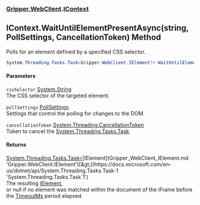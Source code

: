 ### [Gripper.WebClient](Gripper_WebClient.md 'Gripper.WebClient').[IContext](Gripper_WebClient_IContext.md 'Gripper.WebClient.IContext')
## IContext.WaitUntilElementPresentAsync(string, PollSettings, CancellationToken) Method
Polls for an element defined by a specified CSS selector.  
```csharp
System.Threading.Tasks.Task<Gripper.WebClient.IElement?> WaitUntilElementPresentAsync(string cssSelector, Gripper.WebClient.PollSettings pollSettings, System.Threading.CancellationToken cancellationToken);
```
#### Parameters
<a name='Gripper_WebClient_IContext_WaitUntilElementPresentAsync(string_Gripper_WebClient_PollSettings_System_Threading_CancellationToken)_cssSelector'></a>
`cssSelector` [System.String](https://docs.microsoft.com/en-us/dotnet/api/System.String 'System.String')  
The CSS selector of the targeted element.
  
<a name='Gripper_WebClient_IContext_WaitUntilElementPresentAsync(string_Gripper_WebClient_PollSettings_System_Threading_CancellationToken)_pollSettings'></a>
`pollSettings` [PollSettings](Gripper_WebClient_PollSettings.md 'Gripper.WebClient.PollSettings')  
Settings that control the polling for changes to the DOM.
  
<a name='Gripper_WebClient_IContext_WaitUntilElementPresentAsync(string_Gripper_WebClient_PollSettings_System_Threading_CancellationToken)_cancellationToken'></a>
`cancellationToken` [System.Threading.CancellationToken](https://docs.microsoft.com/en-us/dotnet/api/System.Threading.CancellationToken 'System.Threading.CancellationToken')  
Token to cancel the [System.Threading.Tasks.Task](https://docs.microsoft.com/en-us/dotnet/api/System.Threading.Tasks.Task 'System.Threading.Tasks.Task').
  
#### Returns
[System.Threading.Tasks.Task&lt;](https://docs.microsoft.com/en-us/dotnet/api/System.Threading.Tasks.Task-1 'System.Threading.Tasks.Task`1')[IElement](Gripper_WebClient_IElement.md 'Gripper.WebClient.IElement')[&gt;](https://docs.microsoft.com/en-us/dotnet/api/System.Threading.Tasks.Task-1 'System.Threading.Tasks.Task`1')  
The resulting [IElement](Gripper_WebClient_IElement.md 'Gripper.WebClient.IElement'),  
            or null if no element was matched within the document of the iFrame before the [TimeoutMs](Gripper_WebClient_PollSettings_TimeoutMs.md 'Gripper.WebClient.PollSettings.TimeoutMs') period elapsed.
